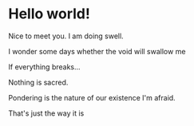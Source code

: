 # Hello world!

Nice to meet you. I am doing swell.


I wonder some days whether the void will swallow me

If everything breaks...

Nothing is sacred.

Pondering is the nature of our existence I'm afraid.

That's just the way it is


